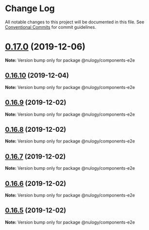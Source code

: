 # Change Log

All notable changes to this project will be documented in this file.
See [Conventional Commits](https://conventionalcommits.org) for commit guidelines.

# [0.17.0](https://github.com/nulogy/design-system/compare/v0.16.10...v0.17.0) (2019-12-06)

**Note:** Version bump only for package @nulogy/components-e2e

## [0.16.10](https://github.com/nulogy/design-system/compare/v0.16.9...v0.16.10) (2019-12-04)

**Note:** Version bump only for package @nulogy/components-e2e

## [0.16.9](https://github.com/nulogy/design-system/compare/v0.16.8...v0.16.9) (2019-12-02)

**Note:** Version bump only for package @nulogy/components-e2e

## [0.16.8](https://github.com/nulogy/design-system/compare/v0.16.7...v0.16.8) (2019-12-02)

**Note:** Version bump only for package @nulogy/components-e2e

## [0.16.7](https://github.com/nulogy/design-system/compare/v0.16.6...v0.16.7) (2019-12-02)

**Note:** Version bump only for package @nulogy/components-e2e

## [0.16.6](https://github.com/nulogy/design-system/compare/v0.16.5...v0.16.6) (2019-12-02)

**Note:** Version bump only for package @nulogy/components-e2e

## [0.16.5](https://github.com/nulogy/design-system/compare/v0.16.4...v0.16.5) (2019-12-02)

**Note:** Version bump only for package @nulogy/components-e2e
